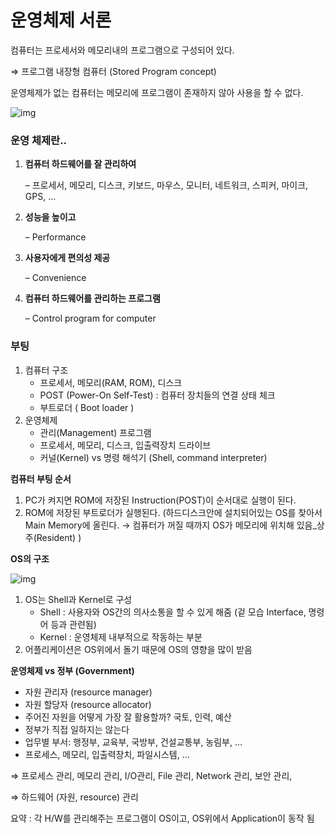 # 운영체제 서론

컴퓨터는 프로세서와 메모리내의 프로그램으로 구성되어 있다.

⇒ 프로그램 내장형 컴퓨터 (Stored Program concept)

운영체제가 없는 컴퓨터는 메모리에 프로그램이 존재하지 않아 사용을 할 수 없다.

![img](https://www.notion.so/image/https%3A%2F%2Fs3-us-west-2.amazonaws.com%2Fsecure.notion-static.com%2F5f0ac191-3b3c-4bf0-840a-cadb0fc2be43%2FUntitled.png?table=block&id=d1eec64d-5a31-450e-b39e-c92e5bb569b0&width=1300&cache=v2)

### 운영 체제란..

1. **컴퓨터 하드웨어를 잘 관리하여** 

   – 프로세서, 메모리, 디스크, 키보드, 마우스, 모니터, 네트워크, 스피커, 마이크, GPS, …

2. **성능을 높이고** 

   – Performance

3. **사용자에게 편의성 제공**

    – Convenience

4. **컴퓨터 하드웨어를 관리하는 프로그램** 

   – Control program for computer

### 부팅

1. 컴퓨터 구조 
   - 프로세서, 메모리(RAM, ROM), 디스크
   - POST (Power-On Self-Test) : 컴퓨터 장치들의 연결 상태 체크
   - 부트로더 ( Boot loader )
2. 운영체제 
   - 관리(Management) 프로그램
   - 프로세서, 메모리, 디스크, 입출력장치 드라이브
   - 커널(Kernel) vs 명령 해석기 (Shell, command interpreter)

**컴퓨터 부팅 순서**

1. PC가 켜지면 ROM에 저장된 Instruction(POST)이 순서대로 실행이 된다.
2. ROM에 저장된 부트로더가 실행된다. (하드디스크안에 설치되어있는 OS를 찾아서 Main Memory에 올린다. → 컴퓨터가 꺼질 때까지 OS가 메모리에 위치해 있음_상주(Resident) )

**OS의 구조**

![img](https://www.notion.so/image/https%3A%2F%2Fs3-us-west-2.amazonaws.com%2Fsecure.notion-static.com%2F9d9df2e1-7e4f-43e4-a19c-cc050d079c35%2FUntitled.png?table=block&id=bd99fddd-4393-4a34-84e2-7ed4b58447c3&width=660&cache=v2)

1. OS는 Shell과 Kernel로 구성 
   - Shell : 사용자와 OS간의 의사소통을 할 수 있게 해줌 (겉 모습 Interface, 명령어 등과 관련됨)
   - Kernel : 운영체제 내부적으로 작동하는 부분
2. 어플리케이션은 OS위에서 돌기 때문에 OS의 영향을 많이 받음

**운영체제 vs 정부 (Government)**

- 자원 관리자 (resource manager)
- 자원 할당자 (resource allocator)
- 주어진 자원을 어떻게 가장 잘 활용할까? 국토, 인력, 예산
- 정부가 직접 일하지는 않는다
- 업무별 부서: 행정부, 교육부, 국방부, 건설교통부, 농림부, …
- 프로세스, 메모리, 입출력장치, 파일시스템, …

⇒ 프로세스 관리, 메모리 관리, I/O관리, File 관리, Network 관리, 보안 관리,

⇒ 하드웨어 (자원, resource) 관리



요약 : 각 H/W를 관리해주는 프로그램이 OS이고, OS위에서 Application이 동작 됨